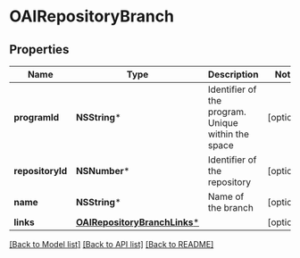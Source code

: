 # OAIRepositoryBranch

## Properties
Name | Type | Description | Notes
------------ | ------------- | ------------- | -------------
**programId** | **NSString*** | Identifier of the program. Unique within the space | [optional] 
**repositoryId** | **NSNumber*** | Identifier of the repository | [optional] 
**name** | **NSString*** | Name of the branch | [optional] 
**links** | [**OAIRepositoryBranchLinks***](OAIRepositoryBranchLinks.md) |  | [optional] 

[[Back to Model list]](../README.md#documentation-for-models) [[Back to API list]](../README.md#documentation-for-api-endpoints) [[Back to README]](../README.md)


